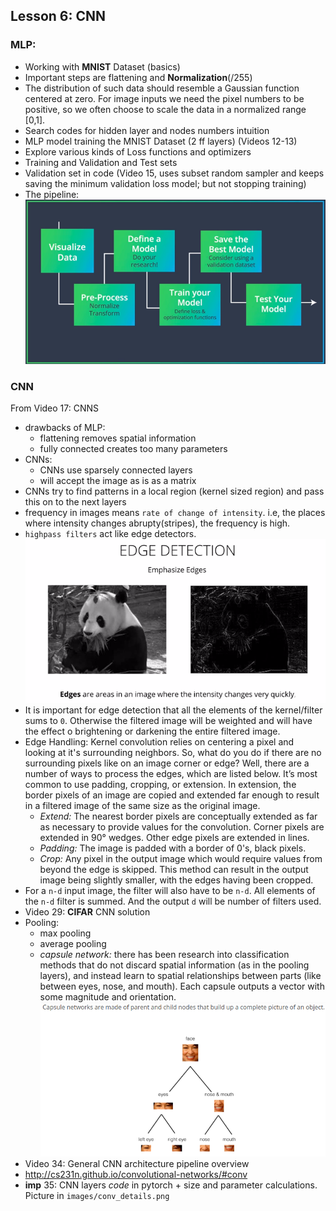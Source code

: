 ## Lesson 6: CNN

### MLP:
- Working with **MNIST** Dataset (basics)
- Important steps are flattening and **Normalization**(/255)
- The distribution of such data should resemble a Gaussian function centered at zero. For image inputs we need the pixel numbers to be positive, so we often choose to scale the data in a normalized range [0,1].
- Search codes for hidden layer and nodes numbers intuition
- MLP model training the MNIST Dataset (2 ff layers) (Videos 12-13)
- Explore various kinds of Loss functions and optimizers
- Training and Validation and Test sets
- Validation set in code (Video 15, uses subset random sampler and keeps saving the minimum validation loss model; but not stopping training)
- The pipeline:
![image classification pipeline](images/mlp.png)


### CNN
From Video 17: CNNS
- drawbacks of MLP: 
	- flattening removes spatial information
	- fully connected creates too many parameters
- CNNs:
	- CNNs use sparsely connected layers
	- will accept the image as is as a matrix
- CNNs try to find patterns in a local region (kernel sized region) and pass this on to the next layers
- frequency in images means `rate of change of intensity`. i.e, the places where intensity changes abrupty(stripes), the frequency is high.
- `highpass filters` act like edge detectors.
![highpass filter](images/highpass.png)
- It is important for edge detection that all the elements of the kernel/filter sums to `0`. Otherwise the filtered image will be weighted and will have the effect o brightening or darkening the entire filtered image.
- Edge Handling: Kernel convolution relies on centering a pixel and looking at it's surrounding neighbors. So, what do you do if there are no surrounding pixels like on an image corner or edge? Well, there are a number of ways to process the edges, which are listed below. It’s most common to use padding, cropping, or extension. In extension, the border pixels of an image are copied and extended far enough to result in a filtered image of the same size as the original image.
	- _Extend:_ The nearest border pixels are conceptually extended as far as necessary to provide values for the convolution. Corner pixels are extended in 90° wedges. Other edge pixels are extended in lines.
	- _Padding:_ The image is padded with a border of 0's, black pixels.
	- _Crop:_ Any pixel in the output image which would require values from beyond the edge is skipped. This method can result in the output image being slightly smaller, with the edges having been cropped.
- For a `n-d` input image, the filter will also have to be `n-d`. All elements of the `n-d` filter is summed. And the output `d` will be number of filters used.
- Video 29: **CIFAR** CNN solution
- Pooling:
	- max pooling
	- average pooling
	- _capsule network:_ there has been research into classification methods that do not discard spatial information (as in the pooling layers), and instead learn to spatial relationships between parts (like between eyes, nose, and mouth). Each capsule outputs a vector with some magnitude and orientation. ![capsule](images/capsule.png)
- Video 34: General CNN architecture pipeline overview
- http://cs231n.github.io/convolutional-networks/#conv
- **imp** 35: CNN layers _code_ in pytorch + size and parameter calculations. Picture in `images/conv_details.png`
